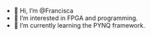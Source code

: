 - 👋 Hi, I’m @Francisca
- 👀 I’m interested in FPGA and programming.  
- 🌱 I’m currently learning the PYNQ framework. 

<!---
FM760/FM760 is a ✨ special ✨ repository because its `README.md` (this file) appears on your GitHub profile.
You can click the Preview link to take a look at your changes.
--->
